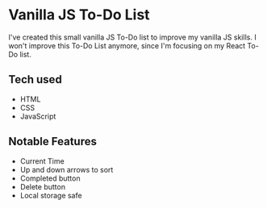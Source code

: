 # Vanilla JS To-Do List

I've created this small vanilla JS To-Do list to improve my vanilla JS skills. I won't improve this To-Do List anymore, since I'm focusing on my React To-Do list.

## Tech used

* HTML
* CSS
* JavaScript

## Notable Features

* Current Time
* Up and down arrows to sort
* Completed button
* Delete button
* Local storage safe

